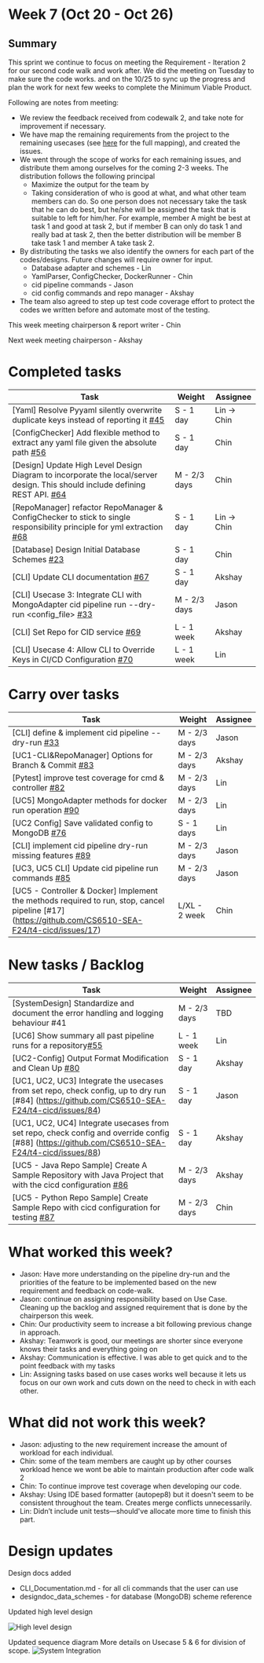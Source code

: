 # Week 7 (Oct 20 - Oct 26)

## Summary

This sprint we continue to focus on meeting the Requirement - Iteration 2 for our second code walk and work after. We did the meeting on Tuesday to make sure the code works. and on the 10/25 to sync up the progress and plan the work for next few weeks to complete the Minimum Viable Product.

Following are notes from meeting:

- We review the feedback received from codewalk 2, and take note for improvement if necessary.
- We have map the remaining requirements from the project to the remaining usecases (see [here](https://docs.google.com/document/d/11vtyOegsum96iRzlGtGfWXBteygTPRqG/edit?usp=drive_link&ouid=112126218933969906699&rtpof=true&sd=true) for the full mapping), and created the issues.
- We went through the scope of works for each remaining issues, and distribute them among ourselves for the coming 2-3 weeks. The distribution follows the following principal
  - Maximize the output for the team by
  - Taking consideration of who is good at what, and what other team members can do. So one person does not necessary take the task that he can do best, but he/she will be assigned the task that is suitable to left for him/her. For example, member A might be best at task 1 and good at task 2, but if member B can only do task 1 and really bad at task 2, then the better distribution will be member B take task 1 and member A take task 2.
- By distributing the tasks we also identify the owners for each part of the codes/designs. Future changes will require owner for input.
  - Database adapter and schemes - Lin
  - YamlParser, ConfigChecker, DockerRunner - Chin
  - cid pipeline commands - Jason
  - cid config commands and repo manager - Akshay
- The team also agreed to step up test code coverage effort to protect the codes we written before and automate most of the testing.

This week meeting chairperson & report writer - Chin

Next week meeting chairperson - Akshay

# Completed tasks

| Task                                                                                                                                                                                | Weight       | Assignee    |
| ----------------------------------------------------------------------------------------------------------------------------------------------------------------------------------- | ------------ | ----------- |
| [Yaml] Resolve Pyyaml silently overwrite duplicate keys instead of reporting it [#45](https://github.com/CS6510-SEA-F24/t4-cicd/issues/45)                                          | S - 1 day    | Lin -> Chin |
| [ConfigChecker] Add flexible method to extract any yaml file given the absolute path [#56](https://github.com/CS6510-SEA-F24/t4-cicd/issues/56)                                     | S - 1 day    | Chin        |
| [Design] Update High Level Design Diagram to incorporate the local/server design. This should include defining REST API. [#64](https://github.com/CS6510-SEA-F24/t4-cicd/issues/64) | M - 2/3 days | Chin        |
| [RepoManager] refactor RepoManager & ConfigChecker to stick to single responsibility principle for yml extraction [#68](https://github.com/CS6510-SEA-F24/t4-cicd/issues/68)        | S - 1 day    | Lin -> Chin |
| [Database] Design Initial Database Schemes [#23](https://github.com/CS6510-SEA-F24/t4-cicd/issues/23)                                                                               | S - 1 day    | Chin        |
| [CLI] Update CLI documentation [#67](https://github.com/CS6510-SEA-F24/t4-cicd/issues/67)                                                                                           | S - 1 day    | Akshay      |
| [CLI] Usecase 3: Integrate CLI with MongoAdapter cid pipeline run --dry-run <config_file> [#33](https://github.com/CS6510-SEA-F24/t4-cicd/issues/33)                                | M - 2/3 days | Jason       |
| [CLI] Set Repo for CID service [#69](https://github.com/CS6510-SEA-F24/t4-cicd/issues/69)                                                                                           | L - 1 week   | Akshay      |
| [CLI] Usecase 4: Allow CLI to Override Keys in CI/CD Configuration [#70](https://github.com/orgs/CS6510-SEA-F24/projects/8?pane=issue&itemId=84050684&issue=CS6510-SEA-F24%7Ct4-cicd%7C70) | L - 1 week | Lin |

# Carry over tasks

| Task                                                                                                                                                 | Weight        | Assignee |
| ---------------------------------------------------------------------------------------------------------------------------------------------------- | ------------- | -------- |
| [CLI] define & implement cid pipeline --dry-run [#33](https://github.com/CS6510-SEA-F24/t4-cicd/issues/33)                                           | M - 2/3 days  | Jason    |
| [UC1-CLI&RepoManager] Options for Branch & Commit [#83](https://github.com/CS6510-SEA-F24/t4-cicd/issues/83)                                         | M - 2/3 days  | Akshay   |
| [Pytest] improve test coverage for cmd & controller [#82](https://github.com/CS6510-SEA-F24/t4-cicd/issues/82)                                       | M - 2/3 days  | Lin      |
| [UC5] MongoAdapter methods for docker run operation [#90](https://github.com/CS6510-SEA-F24/t4-cicd/issues/90)                                       | M - 2/3 days  | Lin      |
| [UC2 Config] Save validated config to MongoDB [#76](https://github.com/CS6510-SEA-F24/t4-cicd/issues/76)                                             | S - 1 days    | Lin      |
| [CLI] implement cid pipeline dry-run missing features [#89](https://github.com/CS6510-SEA-F24/t4-cicd/issues/89)                                     | M - 2/3 days  | Jason    |
| [UC3, UC5 CLI] Update cid pipeline run commands [#85](https://github.com/CS6510-SEA-F24/t4-cicd/issues/85)                                           | M - 2/3 days  | Jason    |
| [UC5 - Controller & Docker] Implement the methods required to run, stop, cancel pipeline [#17] (https://github.com/CS6510-SEA-F24/t4-cicd/issues/17) | L/XL - 2 week | Chin     |

# New tasks / Backlog

| Task                                                                                                                                                              | Weight       | Assignee |
| ----------------------------------------------------------------------------------------------------------------------------------------------------------------- | ------------ | -------- |
| [SystemDesign] Standardize and document the error handling and logging behaviour #41                                                                              | M - 2/3 days | TBD      |
| [UC6] Show summary all past pipeline runs for a repository[#55](https://github.com/CS6510-SEA-F24/t4-cicd/issues/55)                                              | L - 1 week   | Lin      |
| [UC2-Config] Output Format Modification and Clean Up [#80](https://github.com/CS6510-SEA-F24/t4-cicd/issues/80)                                                   | S - 1 day    | Akshay   |
| [UC1, UC2, UC3] Integrate the usecases from set repo, check config, up to dry run [#84] (https://github.com/CS6510-SEA-F24/t4-cicd/issues/84)                     | S - 1 day    | Jason    |
| [UC1, UC2, UC4] Integrate usecases from set repo, check config and override config [#88] (https://github.com/CS6510-SEA-F24/t4-cicd/issues/88)                    | S - 1 day    | Akshay   |
| [UC5 - Java Repo Sample] Create A Sample Repository with Java Project that with the cicd configuration [#86](https://github.com/CS6510-SEA-F24/t4-cicd/issues/86) | M - 2/3 days | Akshay   |
| [UC5 - Python Repo Sample] Create Sample Repo with cicd configuration for testing [#87](https://github.com/CS6510-SEA-F24/t4-cicd/issues/87)                      | M - 2/3 days | Chin     |

# What worked this week?

- Jason: Have more understanding on the pipeline dry-run and the priorities of the feature to be implemented based on the new requirement and feedback on code-walk.
- Jason: continue on assigning responsibility based on Use Case. Cleaning up the backlog and assigned requirement that is done by the chairperson this week.
- Chin: Our productivity seem to increase a bit following previous change in approach.
- Akshay: Teamwork is good, our meetings are shorter since everyone knows their tasks and everything going on
- Akshay: Communication is effective. I was able to get quick and to the point feedback with my tasks
- Lin: Assigning tasks based on use cases works well because it lets us focus on our own work and cuts down on the need to check in with each other.

# What did not work this week?

- Jason: adjusting to the new requirement increase the amount of workload for each individual.
- Chin: some of the team members are caught up by other courses workload hence we wont be able to maintain production after code walk 2
- Chin: To continue improve test coverage when developing our code.
- Akshay: Using IDE based formatter (autopep8) but it doesn't seem to be consistent throughout the team. Creates merge conflicts unnecessarily.
- Lin: Didn’t include unit tests—should've allocate more time to finish this part.
  
# Design updates

Design docs added

- CLI_Documentation.md - for all cli commands that the user can use
- designdoc_data_schemes - for database (MongoDB) scheme reference

Updated high level design

![High level design](../../images/week7/High%20Level%20System%20Design%20v0.3.jpg)

Updated sequence diagram
More details on Usecase 5 & 6 for division of scope.
![System Integration](../../images/week7/system_integration_diagram_phase2_v0.2.jpg)
